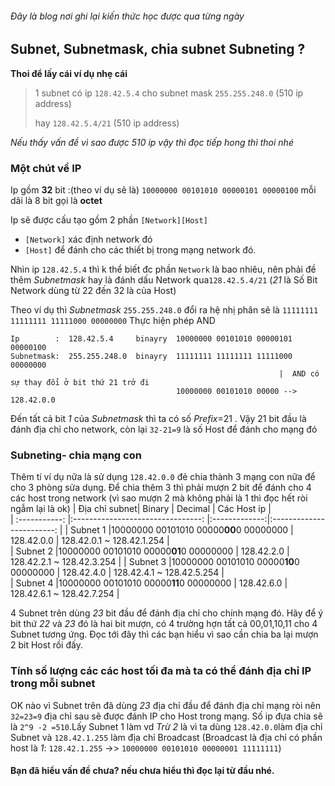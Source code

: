 ###### Đây là blog nơi ghi lại kiến thức học được qua từng ngày
## Subnet, Subnetmask, chia subnet Subneting ?
__Thoi để lấy cái ví dụ nhẹ cái__
> 1 subnet có ip `128.42.5.4` cho subnet mask `255.255.248.0` (510 ip address)
>
> hay `128.42.5.4/21` (510 ip address)

_Nếu thấy vấn đề vì sao được 510 ip vậy thì đọc tiếp hong thì thoi nhé_
### Một chút về IP
Ip gồm **32** bit :(theo ví dụ sẽ là) `10000000 00101010 00000101 00000100` mỗi dãi là 8 bit gọi là **octet**
 
Ip sẽ được cấu tạo gồm 2 phần `[Network][Host]`
* `[Network]` xác định network đó
* `[Host]` để đánh cho các thiết bị trong mạng network đó.

Nhìn ip `128.42.5.4` thì k thể biết đc phần `Network` là bao nhiêu, nên phải đề thêm _Subnetmask_ hay là đánh dấu Network qua`128.42.5.4/21` 
(*21* là Số Bit Network dùng từ 22 đến 32 là của Host)

Theo ví dụ thì _Subnetmask_ `255.255.248.0` đổi ra hệ nhị phân sẽ là `11111111 11111111 11111000 00000000`
Thực hiện phép AND 
```
Ip        :  128.42.5.4     binayry  10000000 00101010 00000101 00000100
Subnetmask:  255.255.248.0  binayry  11111111 11111111 11111000 00000000
                                                            |  AND có sự thay đổi ở bit thứ 21 trở đi
                                     10000000 00101010 00000 --> 128.42.0.0                      
```
Đến tất cả bit *1* của _Subnetmask_ thì ta có số _Prefix_=21 . Vậy 21 bit đầu là đánh địa chỉ cho network, còn lại `32-21=9` là số Host 
để đánh cho mạng đó
### Subneting- chia mạng con 
Thêm tí ví dụ nữa là sử dụng `128.42.0.0` đẻ chia thành 3 mạng con nữa để cho 3 phòng sửa dụng.
Để chia thêm 3 thì phải mượn 2 bit để đánh cho 4 các host trong network (vì sao mượn 2 mà không phải là 1 thì đọc hết ròi ngẫm lại là ok)
| Địa chỉ subnet| Binary                                 | Decimal       | Các Host ip               |  
| :-----------: |:--------------------------------:      |:-------------:|:------------------------: | 
| Subnet 1      |10000000 00101010 00000**00**0 00000000 | 128.42.0.0    | 128.42.0.1 ~ 128.42.1.254 |            
| Subnet 2      |10000000 00101010 00000**01**0 00000000 | 128.42.2.0    | 128.42.2.1 ~ 128.42.3.254 | 
| Subnet 3      |10000000 00101010 00000**10**0 00000000 | 128.42.4.0    | 128.42.4.1 ~ 128.42.5.254 |  
| Subnet 4      |10000000 00101010 00000**11**0 00000000 | 128.42.6.0    | 128.42.6.1 ~ 128.42.7.254 | 

4 Subnet trên dùng _23_ bit đầu để đánh địa chỉ cho chính mạng đó. Hãy để ý bit thứ _22_ và _23_ đó là hai bit mượn, có 4 trường hợn tất cả 00,01,10,11 
cho 4 Subnet tương ứng. Đọc tới đây thì các bạn hiểu vì sao cần chia ba lại mượn 2 bit Host rồi đấy.
### Tính số lượng các các host tối đa mà ta có thể đánh địa chỉ IP trong mỗi subnet
OK nào vì Subnet trên đã dùng _23_ địa chỉ đầu để đánh địa chỉ mạng ròi nên `32=23=9` địa chỉ sau sẽ được đánh IP cho Host trong mạng.
Số ip đựa chia sẽ là `2^9 -2 =510`.Lấy Subnet 1 làm vd *Trừ 2* là vì ta dùng `128.42.0.0`làm địa chỉ Subnet và `128.42.1.255` làm địa chỉ Broadcast
(Broadcast là địa chỉ có phần host là *1*: `128.42.1.255` ->> `10000000 00101010 00000001 11111111`)
#### Bạn đã hiểu vấn đề chưa? nếu chưa hiểu thì đọc lại từ đầu nhé.


